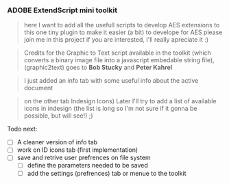 ### ADOBE ExtendScript mini toolkit

> here I want to add all the usefull scripts to develop AES extensions to this one tiny plugin to make it easier (a bit) to develope for AES
> please join me in this project if you are interested, I'll really apreciate it :)

>  Credits for the Graphic to Text script available in the toolkit (which converts a binary image file into a javascript embedable string file),  (graphic2text) goes to **Bob Stucky** and **Peter Kahrel**

> I just added an info tab with some useful info about the active document

> on the other tab Indesign Icons) Later I'll try to add a list of available icons in indesign (the list is long so I'm not sure if it gonna be possible, but will see!) ;)


Todo next:

- [ ] A cleaner version of info tab
- [ ] work on ID icons tab (first implementation)
- [ ] save and retrive user prefrences on file system
  - [ ] define the parameters needed to be saved
  - [ ] add the settings (prefrences) tab or menue to the toolkit